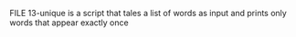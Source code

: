 FILE 13-unique is a script that tales a list of words as input and prints only words that appear exactly once
